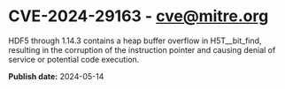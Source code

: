 # CVE-2024-29163 - cve@mitre.org

HDF5 through 1.14.3 contains a heap buffer overflow in H5T__bit_find, resulting in the corruption of the instruction pointer and causing denial of service or potential code execution.

**Publish date:** 2024-05-14
